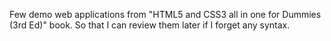 Few demo web applications from "HTML5 and CSS3 all in one for Dummies (3rd Ed)" book. So that I can review them later if I forget any syntax.
